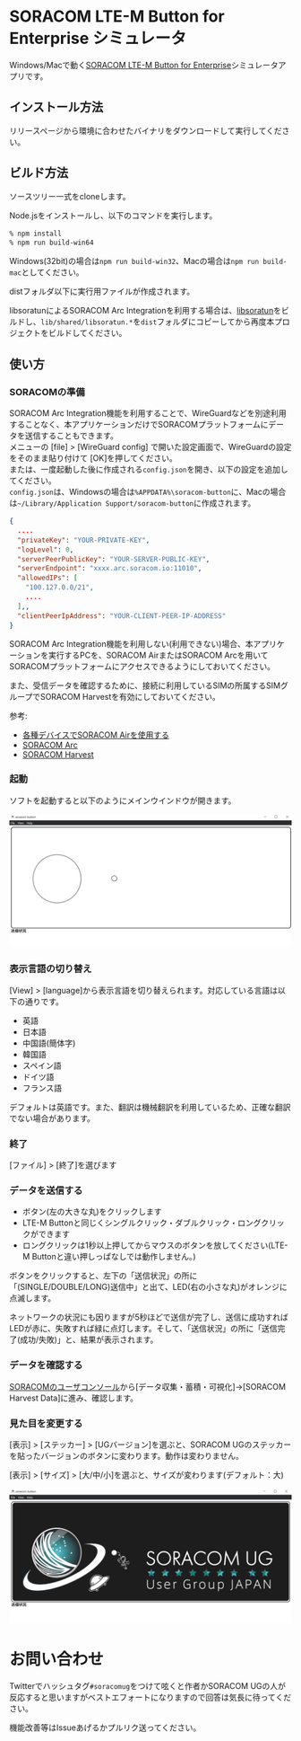 # SORACOM LTE-M Button for Enterprise シミュレータ

Windows/Macで動く[SORACOM LTE-M Button for Enterprise](https://users.soracom.io/ja-jp/guides/iot-devices/lte-m-button-enterprise/)シミュレータアプリです。

## インストール方法

リリースページから環境に合わせたバイナリをダウンロードして実行してください。

## ビルド方法

ソースツリー一式をcloneします。

Node.jsをインストールし、以下のコマンドを実行します。

```bash
% npm install
% npm run build-win64
```

Windows(32bit)の場合は`npm run build-win32`、Macの場合は`npm run build-mac`としてください。

distフォルダ以下に実行用ファイルが作成されます。

libsoratunによるSORACOM Arc Integrationを利用する場合は、[libsoratun](https://github.com/kenichiro-kimura/libsoratun)をビルドし、`lib/shared/libsoratun.*`を`dist`フォルダにコピーしてから再度本プロジェクトをビルドしてください。

## 使い方

### SORACOMの準備

SORACOM Arc Integration機能を利用することで、WireGuardなどを別途利用することなく、本アプリケーションだけでSORACOMプラットフォームにデータを送信することもできます。  
メニューの [file] > [WireGuard config] で開いた設定画面で、WireGuardの設定をそのまま貼り付けて [OK]を押してください。  
または、一度起動した後に作成される`config.json`を開き、以下の設定を追加してください。  
`config.json`は、Windowsの場合は`%APPDATA%\soracom-button`に、Macの場合は`~/Library/Application Support/soracom-button`に作成されます。

```json
{
  ....
  "privateKey": "YOUR-PRIVATE-KEY",
  "logLevel": 0,
  "serverPeerPublicKey": "YOUR-SERVER-PUBLIC-KEY",
  "serverEndpoint": "xxxx.arc.soracom.io:11010",
  "allowedIPs": [
    "100.127.0.0/21",
    ....
  ],,
  "clientPeerIpAddress": "YOUR-CLIENT-PEER-IP-ADDRESS"
}
```

SORACOM Arc Integration機能を利用しない(利用できない)場合、本アプリケーションを実行するPCを、SORACOM AirまたはSORACOM Arcを用いてSORACOMプラットフォームにアクセスできるようにしておいてください。

また、受信データを確認するために、接続に利用しているSIMの所属するSIMグループでSORACOM Harvestを有効にしておいてください。

参考:
- [各種デバイスでSORACOM Airを使用する](https://users.soracom.io/ja-jp/guides/devices/general/)
- [SORACOM Arc](https://users.soracom.io/ja-jp/docs/arc/)
- [SORACOM Harvest](https://soracom.jp/services/harvest/)

### 起動

ソフトを起動すると以下のようにメインウインドウが開きます。

![](img/app-image.png)

### 表示言語の切り替え

[View] > [language]から表示言語を切り替えられます。対応している言語は以下の通りです。

- 英語
- 日本語
- 中国語(簡体字)
- 韓国語
- スペイン語
- ドイツ語
- フランス語

デフォルトは英語です。また、翻訳は機械翻訳を利用しているため、正確な翻訳でない場合があります。


### 終了
[ファイル] > [終了]を選びます

### データを送信する

- ボタン(左の大きな丸)をクリックします
- LTE-M Buttonと同じくシングルクリック・ダブルクリック・ロングクリックができます
- ロングクリックは1秒以上押してからマウスのボタンを放してください(LTE-M Buttonと違い押しっぱなしでは動作しません。)

ボタンをクリックすると、左下の「送信状況」の所に「(SINGLE/DOUBLE/LONG)送信中」と出て、LED(右の小さな丸)がオレンジに点滅します。

ネットワークの状況にも因りますが5秒ほどで送信が完了し、送信に成功すればLEDが赤に、失敗すれば緑に点灯します。そして、「送信状況」の所に「送信完了(成功/失敗)」と、結果が表示されます。

### データを確認する

[SORACOMのユーザコンソール](https://console.soracom.io)から[データ収集・蓄積・可視化]→[SORACOM Harvest Data]に進み、確認します。

### 見た目を変更する

[表示] > [ステッカー] > [UGバージョン]を選ぶと、SORACOM UGのステッカーを貼ったバージョンのボタンに変わります。動作は変わりません。

[表示] > [サイズ] > [大/中/小]を選ぶと、サイズが変わります(デフォルト：大)

![](img/app-image-ug.png)

# お問い合わせ

Twitterでハッシュタグ`#soracomug`をつけて呟くと作者かSORACOM UGの人が反応すると思いますがベストエフォートになりますので回答は気長に待ってください。

機能改善等はIssueあげるかプルリク送ってください。
